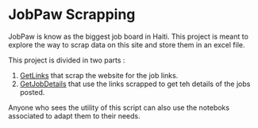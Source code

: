# JobPaw Scrapping
JobPaw is know as the biggest job board in Haiti. This project is meant to explore the way to scrap data on this site and store them in an excel file.

This project is divided in two parts :

1. [GetLinks](https://github.com/htsull/JobPaw-Scrapping-NLP/blob/main/getLinksScript.py) that scrap the website for the job links.
2. [GetJobDetails](https://github.com/htsull/JobPaw-Scrapping-NLP/blob/main/getJobDetailsScript.py) that use the links scrapped to get teh details of the jobs posted.

Anyone who sees the utility of this script can also use the noteboks associated to adapt them to their needs.
